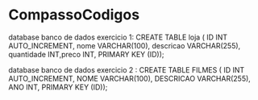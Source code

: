 # CompassoCodigos

database banco de dados exercicio 1:
 CREATE TABLE loja ( ID INT AUTO_INCREMENT, nome VARCHAR(100), descricao VARCHAR(255), quantidade INT,preco INT, PRIMARY KEY (ID));

database banco de dados exercicio 2 :
 CREATE TABLE FILMES ( ID INT AUTO_INCREMENT, NOME VARCHAR(100), DESCRICAO VARCHAR(255), ANO INT, PRIMARY KEY (ID));
